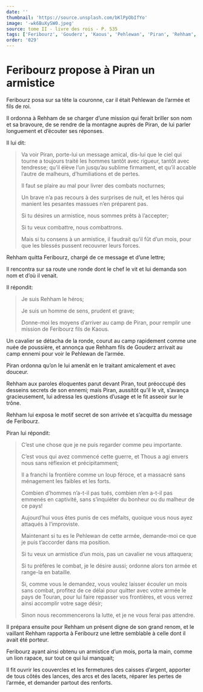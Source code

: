 ```yaml
---
date: ''
thumbnail: 'https://source.unsplash.com/bKlPpObIfYo'
image: '-wk6BuXySW0.jpeg'
source: tome II - livre des rois - P. 535
tags: ['Feribourz', 'Gouderz', 'Kaous', 'Pehlewan', 'Piran', 'Rehham', 'Thous', 'Touran']
order: '029'
---
```


# Feribourz propose à Piran un armistice

Feribourz posa sur sa tête la couronne, car il était Pehlewan de l’armée et fils de roi.

Il ordonna à Rehham de se charger d’une mission qui ferait briller son nom et sa bravoure, de se rendre de la montagne auprès de Piran, de lui parler longuement et d’écouter ses réponses.

Il lui dit:

> Va voir Piran, porte-lui un message amical, dis-lui que le ciel qui tourne a toujours traité les hommes tantôt avec rigueur, tantôt avec tendresse; qu’il élève l’un jusqu’au sublime firmament, et qu’il accable l’autre de malheurs, d’humiliations et de pertes.
>
> Il faut se plaire au mal pour livrer des combats nocturnes;
>
> Un brave n’a pas recours à des surprises de nuit, et les héros qui manient les pesantes massues n’en préparent pas.
>
> Si tu désires un armistice, nous sommes prêts à l’accepter;
>
> Si tu veux combattre, nous combattrons.
>
> Mais si tu consens à un armistice, il faudrait qu’il fût d’un mois, pour que les blessés pussent recouvrer leurs forces.

Rehham quitta Feribourz, chargé de ce message et d’une lettre;

Il rencontra sur sa route une ronde dont le chef le vit et lui demanda son nom et d’où il venait.

Il répondit:

> Je suis Rehham le héros;
>
> Je suis un homme de sens, prudent et grave;
>
> Donne-moi les moyens d’arriver au camp de Piran, pour remplir une mission de Feribourz fils de Kaous.

Un cavalier se détacha de la ronde, courut au camp rapidement comme une nuée de poussière, et annonça que Rehham fils de Gouderz arrivait au camp ennemi pour voir le Pehlewan de l’armée.

Piran ordonna qu’on le lui amenât en le traitant amicalement et avec douceur.

Rehham aux paroles éloquentes parut devant Piran, tout préoccupé des desseins secrets
de son ennemi; mais Piran, aussitôt qu’il le vit, s’avança gracieusement, lui adressa les questions d’usage et le fit asseoir sur le trône.

Rehham lui exposa le motif secret de son arrivée et s’acquitta du message de Feribourz.

Piran lui répondit:

> C’est une chose que je ne puis regarder comme peu importante.
>
> C’est vous qui avez commencé cette guerre, et Thous a agi envers nous sans réflexion et précipitamment;
>
> Il a franchi la frontière comme un loup féroce, et a massacré sans ménagement les faibles et les forts.
>
> Combien d’hommes n’a-t-il pas tués, combien n’en a-t-il pas emmenés en captivité, sans s’inquiéter du bonheur ou du malheur de ce pays!
>
> Aujourd’hui vous êtes punis de ces méfaits, quoique vous nous ayez attaqués à l’improviste.
>
> Maintenant si tu es le Pehlewan de cette armée, demande-moi ce que je puis t’accorder dans ma position.
>
> Si tu veux un armistice d’un mois, pas un cavalier ne vous attaquera;
>
> Si tu préfères le combat, je le désire aussi; ordonne alors ton armée et range-la en bataille.
>
> Si, comme vous le demandez, vous voulez laisser écouler un mois sans combat, profitez de ce délai pour quitter avec votre armée le pays de Touran, pour lui faire repasser vos frontières, et vous verrez ainsi accomplir votre sage désir;
>
> Sinon nous recommencerons la lutte, et je ne vous ferai pas attendre.

Il prépara ensuite pour Rehham un présent digne de son grand renom, et le vaillant Rehham rapporta à Feribourz une lettre semblable à celle dont il avait été porteur.

Feribourz ayant ainsi obtenu un armistice d’un mois, porta la main, comme un lion rapace, sur tout ce qui lui manquait;

Il fit ouvrir les couvercles et les fermetures des caisses d’argent, apporter de tous côtés des lances, des arcs et des lacets, réparer les pertes de l’armée, et demander partout des renforts.
